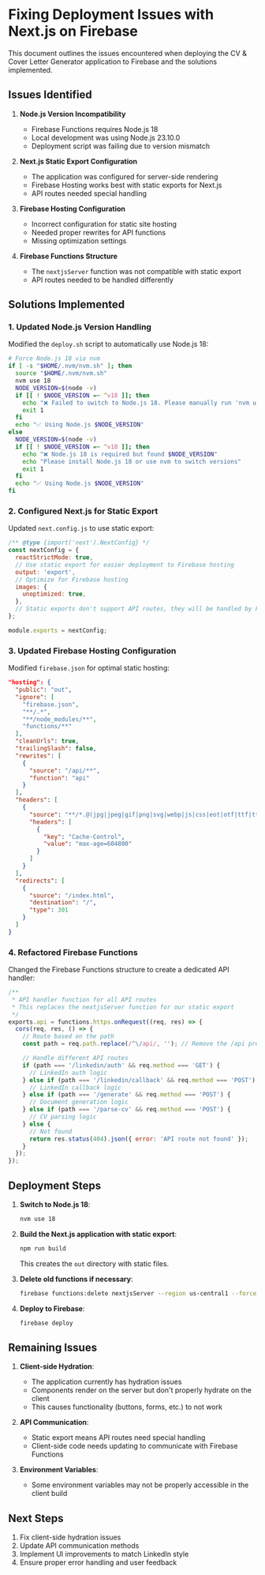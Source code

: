 # Fixing Deployment Issues with Next.js on Firebase

This document outlines the issues encountered when deploying the CV & Cover Letter Generator application to Firebase and the solutions implemented.

## Issues Identified

1. **Node.js Version Incompatibility**
   - Firebase Functions requires Node.js 18
   - Local development was using Node.js 23.10.0
   - Deployment script was failing due to version mismatch

2. **Next.js Static Export Configuration**
   - The application was configured for server-side rendering
   - Firebase Hosting works best with static exports for Next.js
   - API routes needed special handling

3. **Firebase Hosting Configuration**
   - Incorrect configuration for static site hosting
   - Needed proper rewrites for API functions
   - Missing optimization settings

4. **Firebase Functions Structure**
   - The `nextjsServer` function was not compatible with static export
   - API routes needed to be handled differently

## Solutions Implemented

### 1. Updated Node.js Version Handling

Modified the `deploy.sh` script to automatically use Node.js 18:

```bash
# Force Node.js 18 via nvm
if [ -s "$HOME/.nvm/nvm.sh" ]; then
  source "$HOME/.nvm/nvm.sh"
  nvm use 18
  NODE_VERSION=$(node -v)
  if [[ ! $NODE_VERSION =~ ^v18 ]]; then
    echo "❌ Failed to switch to Node.js 18. Please manually run 'nvm use 18' and try again."
    exit 1
  fi
  echo "✅ Using Node.js $NODE_VERSION"
else
  NODE_VERSION=$(node -v)
  if [[ ! $NODE_VERSION =~ ^v18 ]]; then
    echo "❌ Node.js 18 is required but found $NODE_VERSION"
    echo "Please install Node.js 18 or use nvm to switch versions"
    exit 1
  fi
  echo "✅ Using Node.js $NODE_VERSION"
fi
```

### 2. Configured Next.js for Static Export

Updated `next.config.js` to use static export:

```javascript
/** @type {import('next').NextConfig} */
const nextConfig = {
  reactStrictMode: true,
  // Use static export for easier deployment to Firebase hosting
  output: 'export',
  // Optimize for Firebase hosting
  images: {
    unoptimized: true,
  },
  // Static exports don't support API routes, they will be handled by Firebase Functions
};

module.exports = nextConfig;
```

### 3. Updated Firebase Hosting Configuration

Modified `firebase.json` for optimal static hosting:

```json
"hosting": {
  "public": "out",
  "ignore": [
    "firebase.json",
    "**/.*",
    "**/node_modules/**",
    "functions/**"
  ],
  "cleanUrls": true,
  "trailingSlash": false,
  "rewrites": [
    {
      "source": "/api/**",
      "function": "api"
    }
  ],
  "headers": [
    {
      "source": "**/*.@(jpg|jpeg|gif|png|svg|webp|js|css|eot|otf|ttf|ttc|woff|woff2|font.css)",
      "headers": [
        {
          "key": "Cache-Control",
          "value": "max-age=604800"
        }
      ]
    }
  ],
  "redirects": [
    {
      "source": "/index.html",
      "destination": "/",
      "type": 301
    }
  ]
}
```

### 4. Refactored Firebase Functions

Changed the Firebase Functions structure to create a dedicated API handler:

```javascript
/**
 * API handler function for all API routes
 * This replaces the nextjsServer function for our static export
 */
exports.api = functions.https.onRequest((req, res) => {
  cors(req, res, () => {
    // Route based on the path
    const path = req.path.replace(/^\/api/, ''); // Remove the /api prefix

    // Handle different API routes
    if (path === '/linkedin/auth' && req.method === 'GET') {
      // LinkedIn auth logic
    } else if (path === '/linkedin/callback' && req.method === 'POST') {
      // LinkedIn callback logic
    } else if (path === '/generate' && req.method === 'POST') {
      // Document generation logic
    } else if (path === '/parse-cv' && req.method === 'POST') {
      // CV parsing logic
    } else {
      // Not found
      return res.status(404).json({ error: 'API route not found' });
    }
  });
});
```

## Deployment Steps

1. **Switch to Node.js 18**:
   ```bash
   nvm use 18
   ```

2. **Build the Next.js application with static export**:
   ```bash
   npm run build
   ```
   This creates the `out` directory with static files.

3. **Delete old functions if necessary**:
   ```bash
   firebase functions:delete nextjsServer --region us-central1 --force
   ```

4. **Deploy to Firebase**:
   ```bash
   firebase deploy
   ```

## Remaining Issues

1. **Client-side Hydration**:
   - The application currently has hydration issues
   - Components render on the server but don't properly hydrate on the client
   - This causes functionality (buttons, forms, etc.) to not work

2. **API Communication**:
   - Static export means API routes need special handling
   - Client-side code needs updating to communicate with Firebase Functions

3. **Environment Variables**:
   - Some environment variables may not be properly accessible in the client build

## Next Steps

1. Fix client-side hydration issues
2. Update API communication methods
3. Implement UI improvements to match LinkedIn style
4. Ensure proper error handling and user feedback